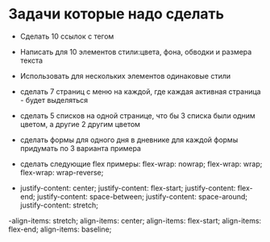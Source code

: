 # Задачи которые надо сделать

+ Сделать 10 ссылок с тегом <a>
+ Написать для 10 элементов стили:цвета, фона, обводки и размера текста
+ Использовать для нескольких элементов одинаковые стили

+ сделать 7 страниц с меню на каждой, 
где каждая активная страница - будет выделяться 
+ сделать 5 списков на одной странице, что бы 3 списка были одним цветом, 
а другие 2 другим цветом
+ сделать формы для одного дня в дневнике для каждой формы придумать по 3 варианта примера
- сделать следующие flex примеры:
  flex-wrap: nowrap;
  flex-wrap: wrap;
  flex-wrap: wrap-reverse;

- justify-content: center;
  justify-content: flex-start;
  justify-content: flex-end;
  justify-content: space-between;
  justify-content: space-around;
  justify-content: stretch;

-align-items: stretch;
align-items: center;
align-items: flex-start;
align-items: flex-end;
align-items: baseline;